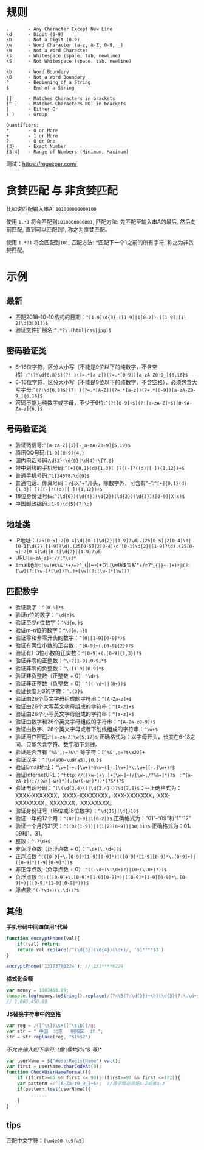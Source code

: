 # 规则
```
.       - Any Character Except New Line
\d      - Digit (0-9)
\D      - Not a Digit (0-9)
\w      - Word Character (a-z, A-Z, 0-9, _)
\W      - Not a Word Character
\s      - Whitespace (space, tab, newline)
\S      - Not Whitespace (space, tab, newline)

\b      - Word Boundary
\B      - Not a Word Boundary
^       - Beginning of a String
$       - End of a String

[]      - Matches Characters in brackets
[^ ]    - Matches Characters NOT in brackets
|       - Either Or
( )     - Group

Quantifiers:
*       - 0 or More
+       - 1 or More
?       - 0 or One
{3}     - Exact Number
{3,4}   - Range of Numbers (Minimum, Maximum)
```
测试：https://regexper.com/

# 贪婪匹配 与 非贪婪匹配

比如说匹配输入串A: `101000000000100`

使用 `1.*1` 将会匹配到`1010000000001`, 匹配方法: 先匹配至输入串A的最后, 然后向前匹配, 直到可以匹配到1, 称之为贪婪匹配。

使用 `1.*?1` 将会匹配到`101`, 匹配方法: *匹配下一个1之前的所有字符, 称之为非贪婪匹配。

# 示例

## 最新
- 匹配2018-10-10格式的日期：`^[1-9]\d{3}-([1-9]|1[0-2])-([1-9]|[1-2]\d|3[01])$`
- 验证文件扩展名:`^.*?\.(html|css|jpg)$`

## 密码验证类
- 6-16位字符，区分大小写（不能是9位以下的纯数字，不含空格）:`^(?!\d{6,8}$)(?! )(?=.*[a-z])(?=.*[0-9])[a-zA-Z0-9_]{6,16}$`
- 6-16位字符，区分大小写（不能是9位以下的纯数字，不含空格），必须包含大写字母:`^(?!\d{6,8}$)(?! )(?=.*[A-Z])(?=.*[a-z])(?=.*[0-9])[a-zA-Z0-9_]{6,16}$`
- 密码不能为纯数字或字母，不少于6位:`^(?![0-9]+$)(?![a-zA-Z]+$)[0-9A-Za-z]{6,}$`

## 号码验证类
- 验证微信号:`^[a-zA-Z]{1}[-_a-zA-Z0-9]{5,19}$`
- 腾讯QQ号码:`[1-9][0-9]{4,}`
- 国内电话号码:`\d{3}-\d{8}|\d{4}-\{7,8}`
- 带中划线的手机号码:`^[+]{0,1}(d){1,3}[ ]?([-]?((d)|[ ]){1,12})+$`
- 普通手机号码:`^1[34578]\d{9}$`
- 普通电话、传真号码：可以“+”开头，除数字外，可含有“-”:`^[+]{0,1}(d){1,3}[ ]?([-]?((d)|[ ]){1,12})+$`
- 18位身份证号码:`^(\d{6})(\d{4})(\d{2})(\d{2})(\d{3})([0-9]|X|x)$`
- 中国邮政编码:`[1-9]\d{5}(?!\d)`

## 地址类
- IP地址：`(25[0-5]|2[0-4]\d|[0-1]\d{2}|[1-9]?\d).(25[0-5]|2[0-4]\d|[0-1]\d{2}|[1-9]?\d).(25[0-5]|2[0-4]\d|[0-1]\d{2}|[1-9]?\d).(25[0-5]|2[0-4]\d|[0-1]\d{2}|[1-9]?\d)`
- URL:`[a-zA-z]+://[^\s]*`
- Email地址:`[\w!#$%&'*+/=?^_`{|}~-]+(?:\.[\w!#$%&'*+/=?^_`{|}~-]+)*@(?:[\w](?:[\w-]*[\w])?\.)+[\w](?:[\w-]*[\w])?`

## 匹配数字
- 验证数字：`^[0-9]*$`
- 验证n位的数字：`^\d{n}$` 
- 验证至少n位数字：`^\d{n,}$` 
- 验证m-n位的数字：`^\d{m,n}$` 
- 验证零和非零开头的数字：`^(0|[1-9][0-9]*)$` 
- 验证有两位小数的正实数：`^[0-9]+(.[0-9]{2})?$` 
- 验证有1-3位小数的正实数：`^[0-9]+(.[0-9]{1,3})?$` 
- 验证非零的正整数：`^\+?[1-9][0-9]*$` 
- 验证非零的负整数：`^\-[1-9][0-9]*$` 
- 验证非负整数（正整数 + 0） `^\d+$` 
- 验证非正整数（负整数 + 0） `^((-\d+)|(0+))$` 
- 验证长度为3的字符：`^.{3}$` 
- 验证由26个英文字母组成的字符串：`^[A-Za-z]+$` 
- 验证由26个大写英文字母组成的字符串：`^[A-Z]+$` 
- 验证由26个小写英文字母组成的字符串：`^[a-z]+$` 
- 验证由数字和26个英文字母组成的字符串：`^[A-Za-z0-9]+$` 
- 验证由数字、26个英文字母或者下划线组成的字符串：`^\w+$` 
- 验证用户密码:`^[a-zA-Z]\w{5,17}$` 正确格式为：以字母开头，长度在6-18之间，只能包含字符、数字和下划线。 
- 验证是否含有 `^%&',;=?$\"` 等字符：`[^%&',;=?$\x22]+` 
- 验证汉字：`^[\u4e00-\u9fa5],{0,}$` 
- 验证Email地址：`^\w+[-+.]\w+)*@\w+([-.]\w+)*\.\w+([-.]\w+)*$` 
- 验证InternetURL：`^http://([\w-]+\.)+[\w-]+(/[\w-./?%&=]*)?$ ；^[a-zA-z]+://(w+(-w+)*)(.(w+(-w+)*))*(?S*)?$` 
- 验证电话号码：`^(\(\d{3,4}\)|\d{3,4}-)?\d{7,8}$`：--正确格式为：XXXX-XXXXXXX，XXXX-XXXXXXXX，XXX-XXXXXXX，XXX-XXXXXXXX，XXXXXXX，XXXXXXXX。 
- 验证身份证号（15位或18位数字）：`^\d{15}|\d{}18$` 
- 验证一年的12个月：`^(0?[1-9]|1[0-2])$` 正确格式为：“01”-“09”和“1”“12” 
- 验证一个月的31天：`^((0?[1-9])|((1|2)[0-9])|30|31)$` 正确格式为：01、09和1、31。 
- 整数：`^-?\d+$` 
- 非负浮点数（正浮点数 + 0）：`^\d+(\.\d+)?$` 
- 正浮点数 `^(([0-9]+\.[0-9]*[1-9][0-9]*)|([0-9]*[1-9][0-9]*\.[0-9]+)|([0-9]*[1-9][0-9]*))$` 
- 非正浮点数（负浮点数 + 0） `^((-\d+(\.\d+)?)|(0+(\.0+)?))$` 
- 负浮点数 `^(-(([0-9]+\.[0-9]*[1-9][0-9]*)|([0-9]*[1-9][0-9]*\.[0-9]+)|([0-9]*[1-9][0-9]*)))$` 
- 浮点数 `^(-?\d+)(\.\d+)?$`


## 其他
**手机号码中间四位用*代替**
```js
function encryptPhone(val){
    if(!val) return;
    return val.replace(/^(\d{3})(\d{4})(\d+)/, '$1****$3')
}

encryptPhone('13173786224'); // 131****6224
```

**格式化金额**
```js
var money = 1003450.89;
console.log(money.toString().replace(/(?=\B(?:\d{3})+\b)(\d{3}(?:\.\d+$)?)/g,',$1'));
// 1,003,450.89
```

**JS替换字符串中的空格**
```js
var reg = /([^\s])\s+([^\s\b])/g;
var str = " 中国  北京   朝阳区  df "; 
str = str.replace(reg, "$1%$2")
```

**不允许输入如下字符: (像 !@#$%^&* 等)**
```js
var userName = $("#userRegistName").val(); 
var first = userName.charCodeAt(0); 
function CheckUserNameFormat(){
    if ((first>=65 && first <= 90)||(first>=97 && first <=122)){
    var pattern =/^[A-Za-z0-9_]+$/;  //首字母必须是A-Z或者a-z
    if(pattern.test(userName)){ 
         ......
    }
} 
```

## tips
匹配中文字符：`[\u4e00-\u9fa5]`
